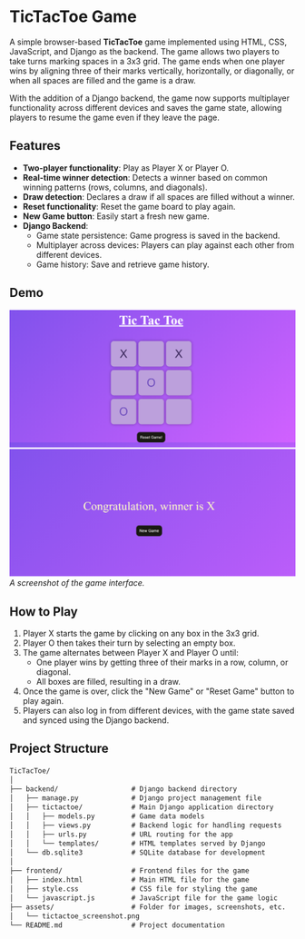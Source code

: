 # TicTacToe Game

A simple browser-based **TicTacToe** game implemented using HTML, CSS, JavaScript, and Django as the backend. The game allows two players to take turns marking spaces in a 3x3 grid. The game ends when one player wins by aligning three of their marks vertically, horizontally, or diagonally, or when all spaces are filled and the game is a draw.

With the addition of a Django backend, the game now supports multiplayer functionality across different devices and saves the game state, allowing players to resume the game even if they leave the page.

## Features

- **Two-player functionality**: Play as Player X or Player O.
- **Real-time winner detection**: Detects a winner based on common winning patterns (rows, columns, and diagonals).
- **Draw detection**: Declares a draw if all spaces are filled without a winner.
- **Reset functionality**: Reset the game board to play again.
- **New Game button**: Easily start a fresh new game.
- **Django Backend**:
  - Game state persistence: Game progress is saved in the backend.
  - Multiplayer across devices: Players can play against each other from different devices.
  - Game history: Save and retrieve game history.

## Demo

![TicTacToe Screenshot](images/1.png)  
![TicTacToe Screenshot](images/2.png)  
_A screenshot of the game interface._

## How to Play

1. Player X starts the game by clicking on any box in the 3x3 grid.
2. Player O then takes their turn by selecting an empty box.
3. The game alternates between Player X and Player O until:
   - One player wins by getting three of their marks in a row, column, or diagonal.
   - All boxes are filled, resulting in a draw.
4. Once the game is over, click the "New Game" or "Reset Game" button to play again.
5. Players can also log in from different devices, with the game state saved and synced using the Django backend.

## Project Structure

```plaintext
TicTacToe/
│
├── backend/                  # Django backend directory
│   ├── manage.py             # Django project management file
│   ├── tictactoe/            # Main Django application directory
│   │   ├── models.py         # Game data models
│   │   ├── views.py          # Backend logic for handling requests
│   │   ├── urls.py           # URL routing for the app
│   │   └── templates/        # HTML templates served by Django
│   └── db.sqlite3            # SQLite database for development
│
├── frontend/                 # Frontend files for the game
│   ├── index.html            # Main HTML file for the game
│   ├── style.css             # CSS file for styling the game
│   └── javascript.js         # JavaScript file for the game logic
├── assets/                   # Folder for images, screenshots, etc.
│   └── tictactoe_screenshot.png
└── README.md                 # Project documentation
